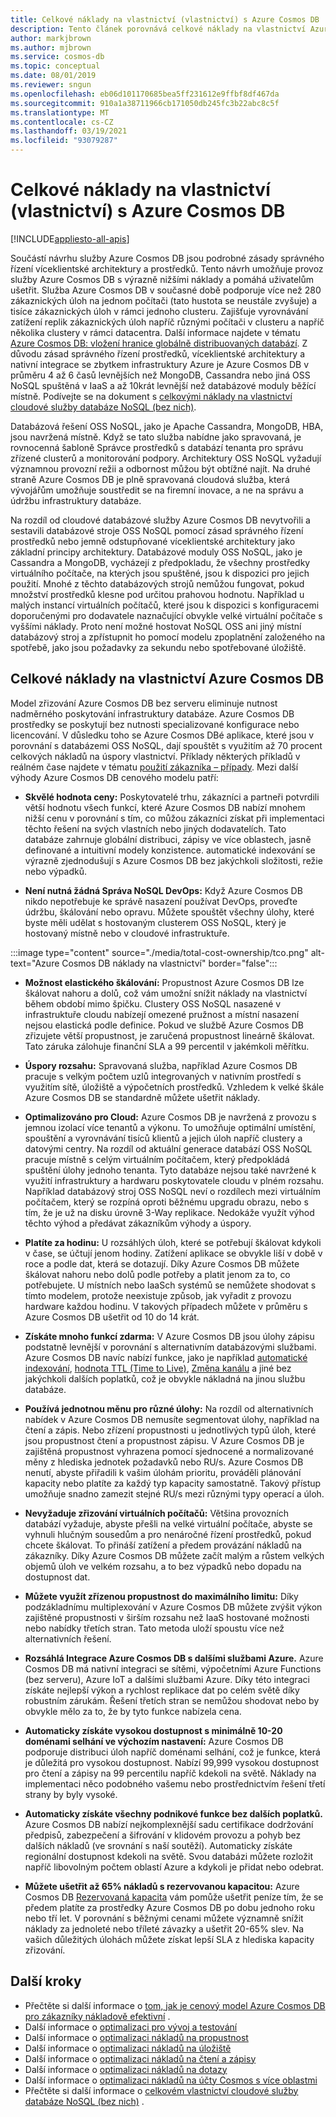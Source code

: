 ```yaml
---
title: Celkové náklady na vlastnictví (vlastnictví) s Azure Cosmos DB
description: Tento článek porovnává celkové náklady na vlastnictví Azure Cosmos DB s IaaS a místními databázemi.
author: markjbrown
ms.author: mjbrown
ms.service: cosmos-db
ms.topic: conceptual
ms.date: 08/01/2019
ms.reviewer: sngun
ms.openlocfilehash: eb06d101170685bea5ff231612e9ffbf8df467da
ms.sourcegitcommit: 910a1a38711966cb171050db245fc3b22abc8c5f
ms.translationtype: MT
ms.contentlocale: cs-CZ
ms.lasthandoff: 03/19/2021
ms.locfileid: "93079287"
---
```

# <a name="total-cost-of-ownership-tco-with-azure-cosmos-db"></a>Celkové náklady na vlastnictví (vlastnictví) s Azure Cosmos DB
[!INCLUDE[appliesto-all-apis](includes/appliesto-all-apis.md)]

Součástí návrhu služby Azure Cosmos DB jsou podrobné zásady správného řízení víceklientské architektury a prostředků. Tento návrh umožňuje provoz služby Azure Cosmos DB s výrazně nižšími náklady a pomáhá uživatelům ušetřit. Služba Azure Cosmos DB v současné době podporuje více než 280 zákaznických úloh na jednom počítači (tato hustota se neustále zvyšuje) a tisíce zákaznických úloh v rámci jednoho clusteru. Zajišťuje vyrovnávání zatížení replik zákaznických úloh napříč různými počítači v clusteru a napříč několika clustery v rámci datacentra. Další informace najdete v tématu [Azure Cosmos DB: vložení hranice globálně distribuovaných databází](https://azure.microsoft.com/blog/azure-cosmos-db-pushing-the-frontier-of-globally-distributed-databases/). Z důvodu zásad správného řízení prostředků, víceklientské architektury a nativní integrace se zbytkem infrastruktury Azure je Azure Cosmos DB v průměru 4 až 6 časů levnějších než MongoDB, Cassandra nebo jiná OSS NoSQL spuštěná v IaaS a až 10krát levnější než databázové moduly běžící místně. Podívejte se na dokument s [celkovými náklady na vlastnictví cloudové služby databáze NoSQL (bez nich)](https://documentdbportalstorage.blob.core.windows.net/papers/11.15.2017/NoSQL%20TCO%20paper.pdf).

Databázová řešení OSS NoSQL, jako je Apache Cassandra, MongoDB, HBA, jsou navržená místně. Když se tato služba nabídne jako spravovaná, je rovnocenná šabloně Správce prostředků s databází tenanta pro správu zřízené clusterů a monitorování podpory. Architektury OSS NoSQL vyžadují významnou provozní režii a odbornost můžou být obtížné najít. Na druhé straně Azure Cosmos DB je plně spravovaná cloudová služba, která vývojářům umožňuje soustředit se na firemní inovace, a ne na správu a údržbu infrastruktury databáze.

Na rozdíl od cloudové databázové služby Azure Cosmos DB nevytvořili a sestavili databázové stroje OSS NoSQL pomocí zásad správného řízení prostředků nebo jemně odstupňované víceklientské architektury jako základní principy architektury. Databázové moduly OSS NoSQL, jako je Cassandra a MongoDB, vycházejí z předpokladu, že všechny prostředky virtuálního počítače, na kterých jsou spuštěné, jsou k dispozici pro jejich použití. Mnohé z těchto databázových strojů nemůžou fungovat, pokud množství prostředků klesne pod určitou prahovou hodnotu. Například u malých instancí virtuálních počítačů, které jsou k dispozici s konfiguracemi doporučenými pro dodavatele naznačující obvykle velké virtuální počítače s vyššími náklady. Proto není možné hostovat NoSQL OSS ani jiný místní databázový stroj a zpřístupnit ho pomocí modelu zpoplatnění založeného na spotřebě, jako jsou požadavky za sekundu nebo spotřebované úložiště.

## <a name="total-cost-of-ownership-of-azure-cosmos-db"></a>Celkové náklady na vlastnictví Azure Cosmos DB

Model zřizování Azure Cosmos DB bez serveru eliminuje nutnost nadměrného poskytování infrastruktury databáze. Azure Cosmos DB prostředky se poskytují bez nutnosti specializované konfigurace nebo licencování. V důsledku toho se Azure Cosmos DBé aplikace, které jsou v porovnání s databázemi OSS NoSQL, dají spouštět s využitím až 70 procent celkových nákladů na úspory vlastnictví. Příklady některých příkladů v reálném čase najdete v tématu [použití zákazníka – případy](https://customers.microsoft.com/en-us/search?sq=Cosmos%20DB&ff=&p=0&so=story_publish_date%20desc). Mezi další výhody Azure Cosmos DB cenového modelu patří:

* **Skvělé hodnota ceny:** Poskytovatelé trhu, zákazníci a partneři potvrdili větší hodnotu všech funkcí, které Azure Cosmos DB nabízí mnohem nižší cenu v porovnání s tím, co můžou zákazníci získat při implementaci těchto řešení na svých vlastních nebo jiných dodavatelích. Tato databáze zahrnuje globální distribuci, zápisy ve více oblastech, jasně definované a intuitivní modely konzistence. automatické indexování se výrazně zjednodušují s Azure Cosmos DB bez jakýchkoli složitosti, režie nebo výpadků.

* **Není nutná žádná Správa NoSQL DevOps:** Když Azure Cosmos DB nikdo nepotřebuje ke správě nasazení používat DevOps, proveďte údržbu, škálování nebo opravu. Můžete spouštět všechny úlohy, které byste měli udělat s hostovaným clusterem OSS NoSQL, který je hostovaný místně nebo v cloudové infrastruktuře.

:::image type="content" source="./media/total-cost-ownership/tco.png" alt-text="Azure Cosmos DB náklady na vlastnictví" border="false":::

* **Možnost elastického škálování:** Propustnost Azure Cosmos DB lze škálovat nahoru a dolů, což vám umožní snížit náklady na vlastnictví během období mimo špičku. Clustery OSS NoSQL nasazené v infrastruktuře cloudu nabízejí omezené pružnost a místní nasazení nejsou elastická podle definice. Pokud ve službě Azure Cosmos DB zřizujete větší propustnost, je zaručená propustnost lineárně škálovat. Tato záruka zálohuje finanční SLA a 99 percentil v jakémkoli měřítku.

* **Úspory rozsahu:** Spravovaná služba, například Azure Cosmos DB pracuje s velkým počtem uzlů integrovaných v nativním prostředí s využitím sítě, úložiště a výpočetních prostředků. Vzhledem k velké škále Azure Cosmos DB se standardně můžete ušetřit náklady.

* **Optimalizováno pro Cloud:** Azure Cosmos DB je navržená z provozu s jemnou izolací více tenantů a výkonu. To umožňuje optimální umístění, spouštění a vyrovnávání tisíců klientů a jejich úloh napříč clustery a datovými centry. Na rozdíl od aktuální generace databází OSS NoSQL pracuje místně s celým virtuálním počítačem, který předpokládá spuštění úlohy jednoho tenanta. Tyto databáze nejsou také navržené k využití infrastruktury a hardwaru poskytovatele cloudu v plném rozsahu. Například databázový stroj OSS NoSQL neví o rozdílech mezi virtuálním počítačem, který se rozpíná oproti běžnému upgradu obrazu, nebo s tím, že je už na disku úrovně 3-Way replikace. Nedokáže využít výhod těchto výhod a předávat zákazníkům výhody a úspory.

* **Platíte za hodinu:** U rozsáhlých úloh, které se potřebují škálovat kdykoli v čase, se účtují jenom hodiny. Zatížení aplikace se obvykle liší v době v roce a podle dat, která se dotazují. Díky Azure Cosmos DB můžete škálovat nahoru nebo dolů podle potřeby a platit jenom za to, co potřebujete. U místních nebo IaaSch systémů se nemůžete shodovat s tímto modelem, protože neexistuje způsob, jak vyřadit z provozu hardware každou hodinu. V takových případech můžete v průměru s Azure Cosmos DB ušetřit od 10 do 14 krát.

* **Získáte mnoho funkcí zdarma:** V Azure Cosmos DB jsou úlohy zápisu podstatně levnější v porovnání s alternativním databázovými službami. Azure Cosmos DB navíc nabízí funkce, jako je například [automatické indexování](index-policy.md), [hodnota TTL (Time to Live)](time-to-live.md), [Změna kanálu](change-feed.md) a jiné bez jakýchkoli dalších poplatků, což je obvykle nákladná na jinou službu databáze.

* **Používá jednotnou měnu pro různé úlohy:** Na rozdíl od alternativních nabídek v Azure Cosmos DB nemusíte segmentovat úlohy, například na čtení a zápis. Nebo zřízení propustnosti u jednotlivých typů úloh, které jsou propustnost čtení a propustnost zápisu. V Azure Cosmos DB je zajištěná propustnost vyhrazena pomocí sjednocené a normalizované měny z hlediska jednotek požadavků nebo RU/s. Azure Cosmos DB nenutí, abyste přiřadili k vašim úlohám prioritu, prováděli plánování kapacity nebo platíte za každý typ kapacity samostatně. Takový přístup umožňuje snadno zamezit stejné RU/s mezi různými typy operací a úloh.

* **Nevyžaduje zřizování virtuálních počítačů:** Většina provozních databází vyžaduje, abyste přešli na velké virtuální počítače, abyste se vyhnuli hlučným sousedům a pro nenáročné řízení prostředků, pokud chcete škálovat. To přináší zatížení a předem provázání nákladů na zákazníky. Díky Azure Cosmos DB můžete začít malým a růstem velkých objemů úloh ve velkém rozsahu, a to bez výpadků nebo dopadu na dostupnost dat.

* **Můžete využít zřízenou propustnost do maximálního limitu:** Díky podzákladnímu multiplexování v Azure Cosmos DB můžete zvýšit výkon zajištěné propustnosti v širším rozsahu než IaaS hostované možnosti nebo nabídky třetích stran. Tato metoda uloží spoustu více než alternativních řešení.

* **Rozsáhlá Integrace Azure Cosmos DB s dalšími službami Azure.** Azure Cosmos DB má nativní integraci se sítěmi, výpočetními Azure Functions (bez serveru), Azure IoT a dalšími službami Azure. Díky této integraci získáte nejlepší výkon a rychlost replikace dat po celém světě díky robustním zárukám. Řešení třetích stran se nemůžou shodovat nebo by obvykle mělo za to, že by tyto funkce nabízela cena.

* **Automaticky získáte vysokou dostupnost s minimálně 10-20 doménami selhání ve výchozím nastavení:** Azure Cosmos DB podporuje distribuci úloh napříč doménami selhání, což je funkce, která je důležitá pro vysokou dostupnost. Nabízí 99,999 vysokou dostupnost pro čtení a zápisy na 99 percentilu napříč kdekoli na světě. Náklady na implementaci něco podobného vašemu nebo prostřednictvím řešení třetí strany by byly vysoké.

* **Automaticky získáte všechny podnikové funkce bez dalších poplatků.** Azure Cosmos DB nabízí nejkomplexnější sadu certifikace dodržování předpisů, zabezpečení a šifrování v klidovém provozu a pohyb bez dalších nákladů (ve srovnání s naší soutěží). Automaticky získáte regionální dostupnost kdekoli na světě. Svou databázi můžete rozložit napříč libovolným počtem oblastí Azure a kdykoli je přidat nebo odebrat.

* **Můžete ušetřit až 65% nákladů s rezervovanou kapacitou:** Azure Cosmos DB [Rezervovaná kapacita](cosmos-db-reserved-capacity.md) vám pomůže ušetřit peníze tím, že se předem platíte za prostředky Azure Cosmos DB po dobu jednoho roku nebo tří let. V porovnání s běžnými cenami můžete významně snížit náklady za jednoleté nebo tříleté závazky a ušetřit 20-65% slev. Na vašich důležitých úlohách můžete získat lepší SLA z hlediska kapacity zřizování.

## <a name="next-steps"></a>Další kroky

* Přečtěte si další informace o [tom, jak je cenový model Azure Cosmos DB pro zákazníky nákladově efektivní](total-cost-ownership.md) .
* Další informace o [optimalizaci pro vývoj a testování](optimize-dev-test.md)
* Další informace o [optimalizaci nákladů na propustnost](optimize-cost-throughput.md)
* Další informace o [optimalizaci nákladů na úložiště](optimize-cost-storage.md)
* Další informace o [optimalizaci nákladů na čtení a zápisy](optimize-cost-reads-writes.md)
* Další informace o [optimalizaci nákladů na dotazy](./optimize-cost-reads-writes.md)
* Další informace o [optimalizaci nákladů na účty Cosmos s více oblastmi](optimize-cost-regions.md)
* Přečtěte si další informace o [celkovém vlastnictví cloudové služby databáze NoSQL (bez nich)](https://documentdbportalstorage.blob.core.windows.net/papers/11.15.2017/NoSQL%20TCO%20paper.pdf) .
